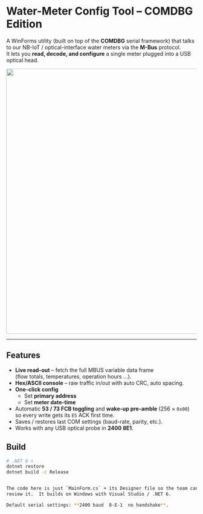 # Water-Meter Config Tool – COMDBG Edition

A WinForms utility (built on top of the **COMDBG** serial framework) that
talks to our NB-IoT / optical-interface water meters via the **M-Bus**
protocol.  
It lets you **read, decode, and configure** a single meter plugged into a
USB optical head.

<p align="center">
  <img src="docs/screenshot.png" width="700">
</p>

---

## Features

* **Live read-out** – fetch the full MBUS variable data frame \
  (flow totals, temperatures, operation hours …).
* **Hex/ASCII console** – raw traffic in/out with auto CRC, auto spacing.
* **One-click config**
  * Set **primary address**
  * Set **meter date-time**
* Automatic **53 / 73 FCB toggling** and **wake-up pre-amble** (256 × `0x00`)
  so every write gets its `E5` ACK first time.
* Saves / restores last COM settings (baud-rate, parity, etc.).
* Works with any USB optical probe in **2400 8E1**.

## Build

```bash
# .NET 6 +
dotnet restore
dotnet build -c Release


The code here is just `MainForm.cs` + its Designer file so the team can
review it.  It builds on Windows with Visual Studio / .NET 6.

Default serial settings: **2400 baud  8-E-1  no handshake**.
